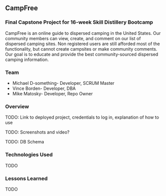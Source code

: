 ## CampFree

### Final Capstone Project for 16-week Skill Distillery Bootcamp

  CampFree is an online guide to dispersed camping in the United States. Our community
members can view, create, and comment on our list of dispersed camping sites. Non registered
users are still afforded most of the functionality, but cannot create campsites or make
community comments. Our goal is to educate and provide the best community-sourced
dispersed camping information. 

### Team
* Michael D-something- Developer, SCRUM Master
* Vince Borden- Developer, DBA
* Mike Matosky- Developer, Repo Owner

### Overview

TODO: Link to deployed project, credentials to log in, explanation of how to use

TODO: Screenshots and video?

TODO: DB Schema

### Technologies Used

TODO

### Lessons Learned

TODO
